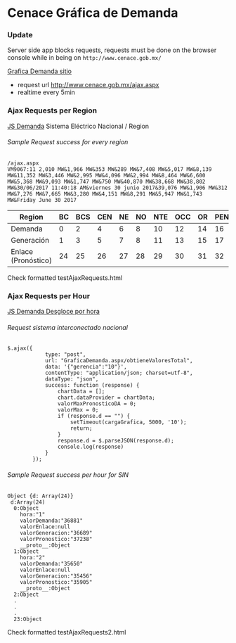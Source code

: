 # Cenace Gráfica de Demanda

### Update
Server side app blocks requests, requests must be done on the browser console while in being on `http://www.cenace.gob.mx/`

[Grafica Demanda sitio](http://www.cenace.gob.mx/GraficaDemanda.aspx)
 - request url http://www.cenace.gob.mx/ajax.aspx
 - realtime every 5min

### Ajax Requests per Region
 [JS Demanda](http://www.cenace.gob.mx/scripts/funcionesIndex.js) Sistema Eléctrico Nacional / Region

###### Sample Request success for every region
```
/ajax.aspx
VM9067:11 2,010 MW&1,966 MW&353 MW&289 MW&7,408 MW&5,017 MW&8,139 MW&11,352 MW&3,446 MW&2,995 MW&4,096 MW&2,994 MW&8,464 MW&6,600 MW&5,368 MW&9,093 MW&1,747 MW&750 MW&40,870 MW&38,668 MW&38,802 MW&30/06/2017 11:40:18 AM&viernes 30 junio 2017&39,076 MW&1,906 MW&312 MW&7,276 MW&7,665 MW&3,280 MW&4,151 MW&8,291 MW&5,947 MW&1,743 MW&Friday June 30 2017
```
| Region              | BC | BCS | CEN | NE | NO | NTE | OCC | OR | PEN | NACNeta |   |   |
|---------------------|----|-----|-----|----|----|-----|-----|----|-----|---------|---|---|
| Demanda             | 0  | 2   | 4   | 6  | 8  | 10  | 12  | 14 | 16  | 19      |   |   |
| Generación          | 1  | 3   | 5   | 7  | 8  | 11  | 13  | 15 | 17  | 20      |   |   |
| Enlace (Pronóstico) | 24 | 25  | 26  | 27 | 28 | 29  | 30  | 31 | 32  | 23      |   |   |

 Check formatted testAjaxRequests.html

### Ajax Requests per Hour
[JS Demanda Desgloce por hora](http://www.cenace.gob.mx/scripts/funcionesGrafica.js)
###### Request sistema interconectado nacional
```
$.ajax({
            type: "post",
            url: "GraficaDemanda.aspx/obtieneValoresTotal",
            data: '{"gerencia":"10"}',
            contentType: "application/json; charset=utf-8",
            dataType: "json",
            success: function (response) {
                chartData = [];
                chart.dataProvider = chartData;
                valorMaxPronosticoDA = 0;
                valorMax = 0;
                if (response.d == "") {
                    setTimeout(cargaGrafica, 5000, '10');
                    return;
                }
                response.d = $.parseJSON(response.d);
				console.log(response)                
            }
        });
```
###### Sample Request success per hour for SIN
```
Object {d: Array(24)}
 d:Array(24)
  0:Object
    hora:"1"
    valorDemanda:"36881"
    valorEnlace:null
    valorGeneracion:"36689"
    valorPronostico:"37238"
    __proto__:Object
  1:Object
    hora:"2"
    valorDemanda:"35650"
    valorEnlace:null
    valorGeneracion:"35456"
    valorPronostico:"35905"
    __proto__:Object
  2:Object
  .
  .
  .
  23:Object
```
Check formatted testAjaxRequests2.html
